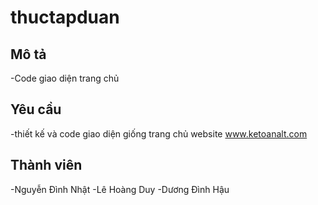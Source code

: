 # thuctapduan
## Mô tả 
-Code giao diện trang chủ 
## Yêu cầu
-thiết kế và code giao diện giống trang chủ website www.ketoanalt.com
## Thành viên 
-Nguyễn Đình Nhật
-Lê Hoàng Duy 
-Dương Đình Hậu



